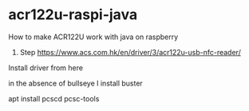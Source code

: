 # acr122u-raspi-java
How to make ACR122U work with java on raspberry

1. Step
https://www.acs.com.hk/en/driver/3/acr122u-usb-nfc-reader/

Install driver from here

in the absence of bullseye I install buster

apt install pcscd pcsc-tools
